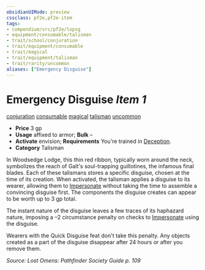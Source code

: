 ```yaml
---
obsidianUIMode: preview
cssclass: pf2e,pf2e-item
tags:
- compendium/src/pf2e/lopsg
- equipment/consumable/talisman
- trait/school/conjuration
- trait/equipment/consumable
- trait/magical
- trait/equipment/talisman
- trait/rarity/uncommon
aliases: ["Emergency Disguise"]
---
```

# Emergency Disguise *Item 1*  
[conjuration](conjuration.md)  [consumable](consumable.md)  [magical](magical.md)  [talisman](talisman.md)  [uncommon](uncommon.md)  

- **Price** 3 gp
- **Usage** affixed to armor; **Bulk** –
- **Activate** envision; **Requirements** You're trained in [Deception](../../skills.md#Deception).
- **Category** Talisman

In Woodsedge Lodge, this thin red ribbon, typically worn around the neck, symbolizes the reach of Galt's soul-trapping guillotines, the infamous final blades. Each of these talismans stores a specific disguise, chosen at the time of its creation. When activated, the talisman applies a disguise to its wearer, allowing them to [Impersonate](impersonate.md) without taking the time to assemble a convincing disguise first. The components the disguise creates can appear to be worth up to 3 gp total.

The instant nature of the disguise leaves a few traces of its haphazard nature, imposing a –2 circumstance penalty on checks to [Impersonate](impersonate.md) using the disguise.

Wearers with the Quick Disguise feat don't take this penalty. Any objects created as a part of the disguise disappear after 24 hours or after you remove them.

*Source: Lost Omens: Pathfinder Society Guide p. 109*